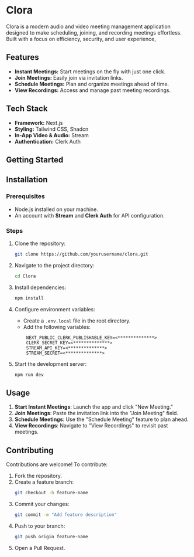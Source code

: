 # Clora
Clora is a modern audio and video meeting management application designed to make scheduling, joining, and recording meetings effortless. Built with a focus on efficiency, security, and user experience,

## Features
- **Instant Meetings:** Start meetings on the fly with just one click.
- **Join Meetings:** Easily join via invitation links.
- **Schedule Meetings:** Plan and organize meetings ahead of time.
- **View Recordings:** Access and manage past meeting recordings.

## Tech Stack
- **Framework:** Next.js
- **Styling:** Tailwind CSS, Shadcn
- **In-App Video & Audio:** Stream
- **Authentication:** Clerk Auth


## Getting Started

## Installation  

### Prerequisites  
- Node.js installed on your machine.  
- An account with **Stream** and **Clerk Auth** for API configuration.  

### Steps  
1. Clone the repository:  
   ```bash  
   git clone https://github.com/yourusername/clora.git  
   ```  
2. Navigate to the project directory:  
   ```bash  
   cd Clora  
   ```  
3. Install dependencies:  
   ```bash  
   npm install  
   ```  
4. Configure environment variables:  
   - Create a `.env.local` file in the root directory.  
   - Add the following variables:  
     ```env  
      NEXT_PUBLIC_CLERK_PUBLISHABLE_KEY=<**************>
      CLERK_SECRET_KEY=<**************>
      STREAM_API_KEY=<**************>
      STREAM_SECRET=<**************>
     ```  

5. Start the development server:  
   ```bash  
   npm run dev  
   ```  

## Usage  
1. **Start Instant Meetings**: Launch the app and click "New Meeting."  
2. **Join Meetings**: Paste the invitation link into the "Join Meeting" field.  
3. **Schedule Meetings**: Use the "Schedule Meeting" feature to plan ahead.  
4. **View Recordings**: Navigate to "View Recordings" to revisit past meetings.  

## Contributing  
Contributions are welcome! To contribute:  
1. Fork the repository.  
2. Create a feature branch:  
   ```bash  
   git checkout -b feature-name  
   ```  
3. Commit your changes:  
   ```bash  
   git commit -m "Add feature description"  
   ```  
4. Push to your branch:  
   ```bash  
   git push origin feature-name  
   ```  
5. Open a Pull Request.  



